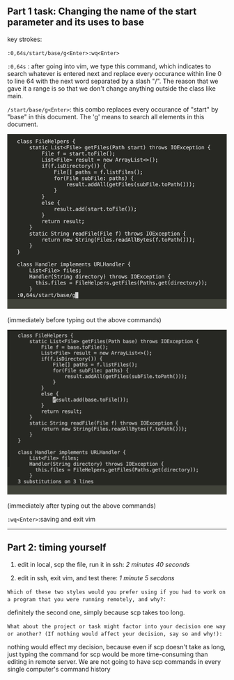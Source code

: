 ## Part 1 task: Changing the name of the start parameter and its uses to base
key strokes:

`:0,64s/start/base/g<Enter>:wq<Enter>`

`:0,64s` : after going into vim, we type this command, which indicates to search whatever is entered next and replace every occurance within line 0 to line 64 with the next word separated by a slash "/". The reason that we gave it a range is so that we don't change anything outside the class like main.

`/start/base/g<Enter>`: this combo replaces every occurance of "start" by "base" in this document. The 'g' means to search all elements in this document.

![image](1.png)

(immediately before typing out the above commands)

![image](2.png)

(immediately after typing out the above commands)

`:wq<Enter>`:saving and exit vim
___

## Part 2: timing yourself

1. edit in local, scp the file, run it in ssh: 
_2 minutes 40 seconds_



2. edit in ssh, exit vim, and test there:
_1 minute 5 secdons_

`Which of these two styles would you prefer using if you had to work on a program that you were running remotely, and why?:`


definitely the second one, simply because scp takes too long.

`What about the project or task might factor into your decision one way or another? (If nothing would affect your decision, say so and why!):`

nothing would effect my decision, because even if scp doesn't take as long, just typing the command for scp would be more time-consuming than editing in remote server. We are not going to have scp commands in every single computer's command history
